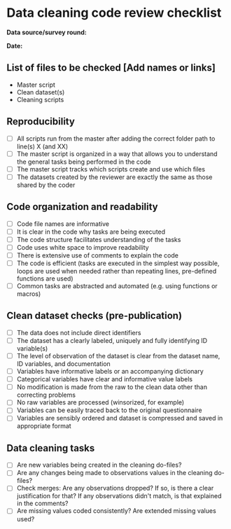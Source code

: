 # Data cleaning code review checklist

**Data source/survey round:**

**Date:**  

## List of files to be checked [Add names or links]
- Master script
- Clean dataset(s)
- Cleaning scripts

## Reproducibility
- [ ] All scripts run from the master after adding the correct folder path to line(s) X (and XX)
- [ ] The master script is organized in a way that allows you to understand the general tasks being performed in the code
- [ ] The master script tracks which scripts create and use which files
- [ ] The datasets created by the reviewer are exactly the same as those shared by the coder

## Code organization and readability
- [ ] Code file names are informative 
- [ ] It is clear in the code why tasks are being executed
- [ ] The code structure facilitates understanding of the tasks
- [ ] Code uses white space to improve readability
- [ ] There is extensive use of comments to explain the code
- [ ] The code is efficient (tasks are executed in the simplest way possible, loops are used when needed rather than repeating lines, pre-defined functions are used)
- [ ] Common tasks are abstracted and automated (e.g. using functions or macros)

## Clean dataset checks (pre-publication)
- [ ] The data does not include direct identifiers
- [ ] The dataset has a clearly labeled, uniquely and fully identifying ID variable(s)
- [ ] The level of observation of the dataset is clear from the dataset name, ID variables, and documentation
- [ ] Variables have informative labels or an accompanying dictionary
- [ ] Categorical variables have clear and informative value labels
- [ ] No modification is made from the raw to the clean data other than correcting problems 
- [ ] No raw variables are processed (winsorized, for example)  
- [ ] Variables can be easily traced back to the original questionnaire
- [ ] Variables are sensibly ordered and dataset is compressed and saved in appropriate format

## Data cleaning tasks
- [ ] Are new variables being created in the cleaning do-files? 
- [ ] Are any changes being made to observations values in the cleaning do-files? 
- [ ] Check merges: Are any observations dropped? If so, is there a clear justification for that? If any observations didn't match, is that explained in the comments?
- [ ] Are missing values coded consistently? Are extended missing values used?
